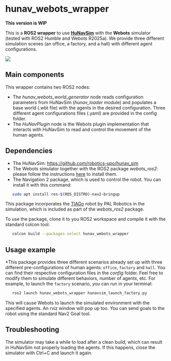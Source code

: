 # hunav_webots_wrapper

**This version is WIP**

This is a **ROS2 wrapper** to use [**HuNavSim**](https://github.com/robotics-upo/hunav_sim) with the **Webots** simulator (tested with ROS2 Humble and Webots R2025a). We provide three different simulation scenes (an office, a factory, and a hall) with different agent configurations.

![](https://github.com/robotics-upo/hunav_webots_wrapper/tree/devel/media/factory_tiago1.png)

## Main components

This wrapper contains two ROS2 nodes:

* The *hunav_webots_world_generator* node reads configuration parameters from HuNavSim (*hunav_loader* module) and populates a base world (.wbt file) with the agents in the desired configuration. Three different agent configurations files (.yaml) are provided in the config folder.
* The *HuNavPlugin* node is the Webots plugin implementation that interacts with HuNavSim to read and control the movement of the human agents.


## Dependencies

* The HuNavSim: https://github.com/robotics-upo/hunav_sim
* The Webots simulator together with the ROS2 package *webots_ros2*: please follow the instructions [here](https://github.com/cyberbotics/webots_ros2/wiki/Getting-Started) to install them.
* The Navigation 2 package, which is used to control the robot. You can install it with this command:
 ```sh 
    sudo apt install ros-$(ROS_DISTRO)-nav2-bringup
  ```

This package incorporates the [TIAGo](https://github.com/cyberbotics/webots_ros2/wiki/Example-TIAGo) robot by PAL Robotics in the simulation, which is included as part of the *webots_ros2* package.

To use the package, clone it to you ROS2 workspace and compile it with the standard colcon tool:

 ```sh     
    colcon build --packages-select hunav_webots_wrapper
  ```

## Usage example

*This package provides three different scenarios already set up with three different pre-configurations of human agents: 
`office`, `factory` and `hall`. You can find their respective configuration files in the <em>config</em> folder. Feel free to modify them to simulate different behaviors, number of agents, etc. For example, to launch the `factory` scenario, you can run in your terminal:

 ```sh 
    ros2 launch hunav_webots_wrapper hunavsim_launch_factory.py
  ```

This will cause Webots to launch the simulated environment with the specified agents. An rviz window will pop up too. You can send goals to the robot using the standard Nav2 Goal tool. 

## Troubleshooting

The simulator may take a while to load after a clean build, which can result in HuNavSim not properly loading the agents. If this happens, close the simulator with Ctrl+C and launch it again.
